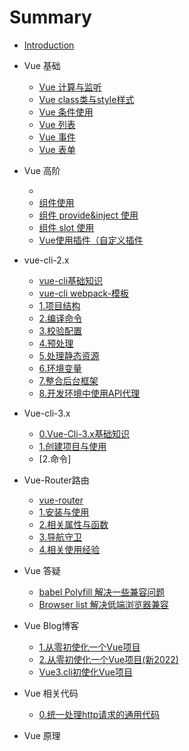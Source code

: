 # Summary

* [Introduction](README.md)

* Vue 基础
  * [Vue 计算与监听](./0.vue-basic/3.vue-computed-watch.md)
  * [Vue class类与style样式](./0.vue-basic/4.vue-class-style.md)
  * [Vue 条件使用](./0.vue-basic/5.vue-condition.md)
  * [Vue 列表](./0.vue-basic/6.vue-list.md)
  * [Vue 事件](./0.vue-basic/7.vue-event.md)
  * [Vue 表单](./0.vue-basic/8.vue-form.md)
  
  
* Vue 高阶 
    * [](./1.vue-advanced/)
    * [组件使用](1.vue-advanced/1.0.component.md)
    * [组件 provide&inject 使用](1.vue-advanced/1.1.component-provide-inject.md)
    * [组件 slot 使用](1.vue-advanced/1.2.component-slot.md)
    * [Vue使用插件（自定义插件](1.vue-advanced/2.vue-plugin.md)
  
  
* vue-cli-2.x 
  * [vue-cli基础知识](./20.vue-cli-2.x/0.vue-cli-basic.md)
  * [vue-cli webpack-模板](./20.vue-cli-2.x/0.1webpack-template.md)
  * [1.项目结构](20.vue-cli-2.x/1.Project-Structure.md)
  * [2.编译命令](20.vue-cli-2.x/2.Build-Commands.md)
  * [3.校验配置](20.vue-cli-2.x/3.Linter-Configuration.md)
  * [4.预处理](20.vue-cli-2.x/4.Pre-Processors.md)
  * [5.处理静态资源](20.vue-cli-2.x/5.Handing-Static-Assets.md)
  * [6.环境变量](20.vue-cli-2.x/6.Environment-Variables.md)
  * [7.整合后台框架](20.vue-cli-2.x/7.Integrating-with-Backend-Framework.md)
  * [8.开发环境中使用API代理](20.vue-cli-2.x/8.API-Proxying-During-Development.md)
  
* Vue-cli-3.x  
  * [0.Vue-Cli-3.x基础知识](./vue-cli-3.x/0.vue_cli.md)
  * [1.创建项目与使用](./30.vue-cli-3.x/1.create-and-use.md)
  * [2.命令]
  
  
* Vue-Router路由  
  * [vue-router](./VueRouter2.x/_vueRouter2.x.md)
  * [1.安装与使用](./VueRouter2.x/1.install_usage.md)
  * [2.相关属性与函数](./VueRouter2.x/2.property_and_function.md)
  * [3.导航守卫](./VueRouter2.x/3.guards.md)
  * [4.相关使用经验](./VueRouter2.x/4.experience.md)

* Vue 答疑
  * [babel Polyfill 解决一些兼容问题](10.vue-question/1.babelPolyfill.md)
  * [Browser list 解决低端浏览器兼容](10.vue-question/2.Browserlist.md)
  
* Vue Blog博客  
  * [1.从零初使化一个Vue项目](./Blog/1.build-vue-project-from-0.md)
  * [2.从零初使化一个Vue项目(新2022)](./Blog/2.build-vue-project-from-0-2022.md)
  * [Vue3.cli初使化Vue项目](./Blog/20190403-vuecli3-init-project.md)


* Vue 相关代码    
    * [0.统一处理http请求的通用代码](./6.Code/0.http-normal-code.md)

 
 * Vue 原理 
    
